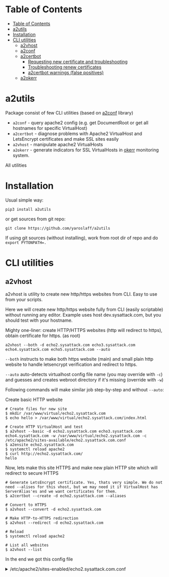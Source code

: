 # Table of Contents 
- [Table of Contents](#table-of-contents)
- [a2utils](#a2utils)
- [Installation](#installation)
- [CLI utilities](#cli-utilities)
  - [a2vhost](#a2vhost)
  - [a2conf](#a2conf)
  - [a2certbot](#a2certbot)
    - [Requesting new certificate and troubleshooting](#requesting-new-certificate-and-troubleshooting)
    - [Troubleshooting renew certificates](#troubleshooting-renew-certificates)
    - [a2certbot warnings (false positives)](#a2certbot-warnings-false-positives)
  - [a2okerr](#a2okerr)


# a2utils 

Package consist of few CLI utilities (based on [a2conf](https://github.com/yaroslaff/a2conf) library)

- `a2conf` -  query apache2 config (e.g. get DocumentRoot or get all hostnames for specific VirtualHost)
- `a2certbot` - diagnose problems with Apache2 VirtualHost and LetsEncrypt certificates and make SSL sites easily
- `a2vhost` - manipulate apache2 VirtualHosts
- `a2okerr` - generate indicators for SSL VirtualHosts in [okerr](https://okerr.com/) monitoring system.

All utilities 

# Installation
Usual simple way:
~~~
pip3 install a2utils
~~~

or get sources from git repo:
~~~
git clone https://github.com/yaroslaff/a2utils
~~~
If using git sources (without installing), work from root dir of repo and do `export PYTONPATH=.`


# CLI utilities

## a2vhost

a2vhost is utility to create new http/https websites from CLI. Easy to use from your scripts.

Here we will create new http/https website fully from CLI (easily scriptable) without running any editor. Example uses host dev.sysattack.com, but you should test with your hostname.

Mighty one-liner: create HTTP/HTTPS websites (http will redirect to https), obtain certificate for https. (as root)

```shell
a2vhost --both -d echo2.sysattack.com echo3.sysattack.com echo4.sysattack.com echo5.sysattack.com --auto
```
`--both` instructs to make both https website (main) and small plain http website to handle letsencrypt verification and redirect to https.

`--auto` auto-detects virtualhost config file name (you may override with `-c`) and guesses and creates webroot directory if it's missing (override with `-w`)

Following commands will make similar job step-by-step and without `--auto`:

Create basic HTTP website
```shell
# Create files for new site
$ mkdir /var/www/virtual/echo2.sysattack.com
$ echo hello > /var/www/virtual/echo2.sysattack.com/index.html

# Create HTTP VirtualHost and test
$ a2vhost --basic -d echo2.sysattack.com echo3.sysattack.com echo4.sysattack.com -w /var/www/virtual/echo2.sysattack.com -c /etc/apache2/sites-available/echo2.sysattack.com.conf
$ a2ensite echo2.sysattack.com
$ systemctl reload apache2
$ curl http://echo2.sysattack.com/
hello
```

Now, lets make this site HTTPS and make new plain HTTP site which will redirect to secure HTTPS
```shell
# Generate LetsEncrypt certificate. Yes, thats very simple. We do not need --alises for this vhost, but we may need it if VirtualHost has ServerAlias'es and we want certificates for them.
$ a2certbot --create -d echo2.sysattack.com --aliases

# Convert to HTTPS
$ a2vhost --convert -d echo2.sysattack.com

# Make HTTP-to-HTTPS redirection
$ a2vhost --redirect -d echo2.sysattack.com

# Reload
$ systemctl reload apache2

# List all websites
$ a2vhost --list
```


In the end we got this config file 
<details>
<summary>/etc/apache2/sites-enabled/echo2.sysattack.com.conf</summary>
```
<VirtualHost *:443> 
    ServerName echo2.sysattack.com 
    ServerAlias echo3.sysattack.com echo4.sysattack.com echo5.sysattack.com 
    DocumentRoot /var/www/virtual/echo2.sysattack.com 
    
    SSLEngine On 
    SSLCertificateFile /etc/letsencrypt/live/echo2.sysattack.com/fullchain.pem 
    SSLCertificateKeyFile /etc/letsencrypt/live/echo2.sysattack.com/privkey.pem 
    Header always set Strict-Transport-Security "max-age=31536000; includeSubDomains" 
</VirtualHost> 

# auto-generated plain HTTP site for redirect
<VirtualHost *:80> 
    ServerName echo2.sysattack.com 
    ServerAlias echo3.sysattack.com echo4.sysattack.com echo5.sysattack.com 
    DocumentRoot /var/www/virtual/echo2.sysattack.com 
    RewriteEngine On 
    RewriteCond %{HTTPS} !=on 
    RewriteCond %{REQUEST_URI} !^/\.well\-known 
    RewriteRule (.*) https://%{SERVER_NAME}$1 [R=301,L] 
</VirtualHost> 
```
</details>

Optionally, you can add any directive to any VirtualHost. We will add comment:
```shell
# add directive
sudo bin/a2vhost --add '# This site is main https site'  -d echo2.sysattack.com --vhost '*:443'
```

## a2conf
### Examples <!-- omit in toc -->

For all examples we will use file 
[examples/example.conf](https://github.com/yaroslaff/a2conf/raw/master/examples/example.conf).
You can omit this parameter to use default `/etc/apache2/apache2.conf`.

Use `export PYTHONPATH=.` to use module if it's not installed.

Most useful examples:
```shell
$ bin/a2conf examples/example.conf --dump --vhost secure.example.com 
# examples/example.conf:15
<VirtualHost *:443> 
    # SSL site
    DocumentRoot /var/www/example 
    ServerName example.com # .... OUR TEST SITE ....
    ServerAlias www.example.com 1.example.com 2.example.com secure.example.com 
    DirectoryIndex index.html index.htm default.htm index.php 
    Options -Indexes +FollowSymLinks 
    SSLEngine On # SSL Enabled for this virtual host
    SSLCertificateFile /etc/letsencrypt/live/example.com/fullchain.pem 
    SSLCertificateKeyFile /etc/letsencrypt/live/example.com/privkey.pem 
    SSLCertificateChainFile /etc/letsencrypt/live/example.com/chain.pem 
</VirtualHost> 

# Only specific commands with --vhost filter
$ bin/a2conf examples/example.conf --vhost www.example.com:443 --cmd documentroot sslcertificatefile 
DocumentRoot /var/www/example
SSLCertificateFile /etc/letsencrypt/live/example.com/fullchain.pem

# Same output achieved with other way of filtering (based on SSLEngine directive)
$ bin/a2conf examples/example.conf --filter sslengine on --cmd documentroot sslcertificatefile
DocumentRoot /var/www/example
SSLCertificateFile /etc/letsencrypt/live/example.com/fullchain.pem

# All hostnames configured in this config file
$ bin/a2conf examples/example.conf --cmd servername serveralias --uargs
secure.example.com example.com www.example.com 2.example.com 1.example.com

# per-vhost summary with filtering
$ bin/a2conf examples/example.conf --cmd servername serveralias --vhfmt 'Host: {servername} Root: {documentroot} Cert: {sslcertificatefile}' --filter sslcertificatefile
Host: example.com Root: /var/www/example Cert: /etc/letsencrypt/live/example.com/fullchain.pem
```

You can get list of all available tokens for `--vhfmt` option in verbose mode (`-v` option).

## a2certbot
a2certbot utility used to quickly detect common [LetsEncrypt](https://letsencrypt.org/) configuration errors such as:
- DocumentRoot mismatch between VirtualHost and LetsEncrypt renew config file (e.g. if someone moved site content)
- RewriteRule or Redirect apache directives preventing verification
- DNS record points to other host or not exists at all
- And **ANY OTHER** problem (such as using wrong certificate path in apache or whatever). `a2certbot` 
simulates HTTP verification (If LetsEncrypt verification fails, `a2certbot` will fail too, and vice versa).

a2certbot does not calls LetsEncrypt servers for verification, so if you will use a2certbot to verify your 
configuration, you will not hit [failed validation limit](https://letsencrypt.org/docs/rate-limits/) 
(*5 failures per account, per hostname, per hour* at moment) and will not be blacklisted on LetsEncrypt site.

### Requesting new certificate and troubleshooting

Before requesting new certificates:
```shell
# Verify configuration for website for which you want to request certificate for first time.
bin/a2certbot --prepare -w /var/www/virtual/static.okerr.com/ -d static.okerr.com
=== manual ===
Info:
    (static.okerr.com) is local 37.59.102.26
    (static.okerr.com) Vhost: /etc/apache2/sites-enabled/static.okerr.com.conf:1
    (static.okerr.com) DocumentRoot: /var/www/virtual/static.okerr.com/
    (static.okerr.com) DocumentRoot /var/www/virtual/static.okerr.com/ matches LetsEncrypt and Apache
    (static.okerr.com) Simulated check match root: /var/www/virtual/static.okerr.com/
---

# You can verify all hostnames for site
bin/a2certbot --prepare -w /var/www/virtual/static.okerr.com/ -d static.okerr.com -d static2.okerr.com

# ... and finally simple main all-in-one command, it guesses aliases and root (command below does same as command above):
bin/a2certbot --prepare -d static.okerr.com --aliases
```

a2certbot can generate letsencrypt certificates in simple way (automatically detecting all aliases and 
DocumentRoot, but you can use -d instead of --aliases):
```
root@bravo:/home/xenon# a2certbot --create -d static.okerr.com --aliases
Create cert for static.okerr.com
RUNNING: certbot certonly --webroot -w /var/www/virtual/static.okerr.com/ -d static.okerr.com -d static2.okerr.com
Saving debug log to /var/log/letsencrypt/letsencrypt.log
Plugins selected: Authenticator webroot, Installer None
Obtaining a new certificate
Performing the following challenges:
http-01 challenge for static2.okerr.com
Using the webroot path /var/www/virtual/static.okerr.com for all unmatched domains.
Waiting for verification...
Cleaning up challenges

IMPORTANT NOTES:
 - Congratulations! Your certificate and chain have been saved at:
...
```

### Troubleshooting renew certificates

If `certbot renew` fails:
```shell
# Check (verify) ALL existing LetsEncrypt certificates (to check why 'certbot renew' may fail ):
root@bravo:/home/xenon# a2certbot 
=== /etc/letsencrypt/renewal/bravo.okerr.com.conf PROBLEM ===
Info:
    (bravo.okerr.com) Vhost: /etc/apache2/sites-enabled/okerr.conf:17
    LetsEncrypt conf file: /etc/letsencrypt/renewal/bravo.okerr.com.conf
    bravo.okerr.com is local 37.59.102.26
Problems:
    No DocumentRoot in vhost at /etc/apache2/sites-enabled/okerr.conf:17
---

# Verify only one certificate 
root@bravo:/home/xenon# a2certbot --host bravo.okerr.com
=== /etc/letsencrypt/renewal/bravo.okerr.com.conf PROBLEM ===
Info:
    (bravo.okerr.com) Vhost: /etc/apache2/sites-enabled/okerr.conf:17
    LetsEncrypt conf file: /etc/letsencrypt/renewal/bravo.okerr.com.conf
    bravo.okerr.com is local 37.59.102.26
Problems:
    No DocumentRoot in vhost at /etc/apache2/sites-enabled/okerr.conf:17
---
```


### a2certbot warnings (false positives)
a2certbot expects that requests to .well-known directory of HTTP (port 80) virtualhost must not be redirected.
If you have redirection like this: `Redirect 301 / https://example.com/` it will report problem:
```
Problems:
    Requests will be redirected: Redirect 301 / https://www.example.com/
```

Actually, this could be OK (false positive) and real verification from `certbot renew` may pass (if https 
site has same  DocumentRoot). To see if this is real problem or not see result for 'Simulated check'. 
If simulated check matches - website will pass certbot verification. 

To avoid such false positive, do not use such 'blind' redirection, better use this:
```
      RewriteCond %{REQUEST_URI} !^/\.well\-known        
      RewriteRule (.*) https://%{SERVER_NAME}$1 [R=301,L]
```
This code in `<VirtuaHost *:80>` context will redirect all requests to HTTPS site EXCEPT LetsEncrypt verification 
requests.

## a2okerr
a2okerr is useful only if you are using [okerr](https://okerr.com/): free and open source hybrid (host/network) monitoring system. 

[Okerr](https://okerr.com/) is like [nagios](https://www.nagios.org/) or [zabbix](https://www.zabbix.com/), but can perform network checks 
from remote locations, has tiny and optional local client  which can run from cron, has powerful logical
indicators (notify me only if more then 2 servers are dead, notify me if any problem is not fixed for more then 30 minutes, ...), 
public status pages (like https://status.io/ but free), fault-tolerant sites 
(okerr will redirect dynamic DNS record to backup server if main server is dead, and point it back to main server
 when it's OK), supports [Telegram](https://telegram.org/) and has many other nice features. 
 
You can use it as free service (like wordpress or gmail) or you can install okerr server on your own linux machine 
from  [okerr git repository](https://gitlab.com/yaroslaff/okerr-dev/).

You will need to install small [okerrupdate](https://gitlab.com/yaroslaff/okerrupdate) package to use a2okerr: `pip3 install okerrupdate`.

a2okerr discovers all https sites from apache config and creates SSL-indicator in your okerr project 
for each website. You will get alert message to email and/or telegram if any of your https sites has any problem 
(certificate is not updated in time for any reason and will expire soon or already expired. 
Website unavailable for any reason). If you have linux server or website - you need okerr.

```shell
# Create indicator for all local https websites. If indicator already exists, HTTP error 400 will be received - this is OK.
a2okerr

# alter prefix, policy and description
a2okerr --prefix my:prefix: --policy Hourly --desc "I love okerr and a2okerr"

# do not really create indicators, just dry run
a2okerr --dry
```



